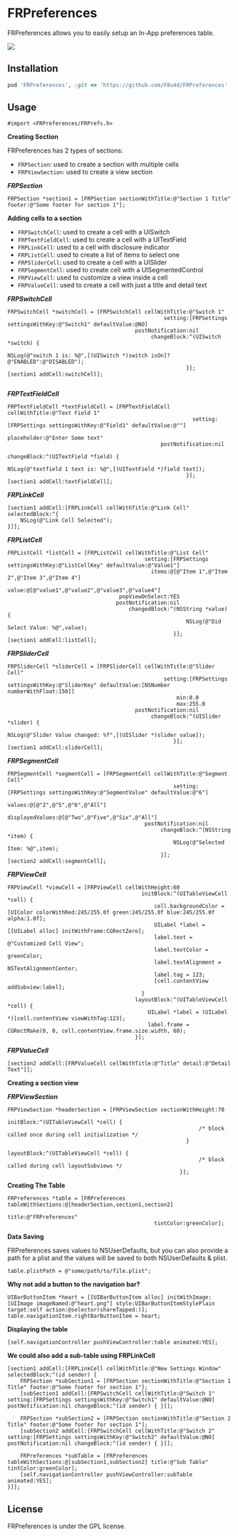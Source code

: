 # FRPreferences

FRPreferences allows you to easily setup an In-App preferences table.

![](https://raw.githubusercontent.com/F0u4d/FRPreferences/master/Screenshot/screenshots.png)

## Installation

```ruby
pod 'FRPreferences', :git => 'https://github.com/F0u4d/FRPreferences'
```

## Usage

```obj-c
#import <FRPreferences/FRPrefs.h>
```
**Creating Section**

FRPreferences has 2 types of sections:

- `FRPSection`: used to create a section with multiple cells
- `FRPViewSection`: used to create a view section

***FRPSection***

```obj-c
FRPSection *section1 = [FRPSection sectionWithTitle:@"Section 1 Title" footer:@"Some footer for section 1"];
```



**Adding cells to a section**

- `FRPSwitchCell`: used to create a cell with a UISwitch
- `FRPTextFieldCell`: used to create a cell with a UITextField
- `FRPLinkCell`: used to a cell with disclosure indicator
- `FRPListCell`: used to create a list of items to select one
- `FRPSliderCell`: used to create a cell with a UISlider
- `FRPSegmentCell`: used to create cell with a UISegmentedControl
- `FRPViewCell`: used to customize a view inside a cell
- `FRPValueCell`: used to create a cell with just a title and detail text


***FRPSwitchCell***

```obj-c
FRPSwitchCell *switchCell = [FRPSwitchCell cellWithTitle:@"Switch 1"
                                                 setting:[FRPSettings settingsWithKey:@"Switch1" defaultValue:@NO]
                                        postNotification:nil
                                             changeBlock:^(UISwitch *switch) {
                                                            NSLog(@"switch 1 is: %@",[(UISwitch *)switch isOn]?@"ENABLED":@"DISABLED");
                                                        }];
[section1 addCell:switchCell];
    
```


***FRPTextFieldCell***

```obj-c  
FRPTextFieldCell *textFieldCell = [FRPTextFieldCell cellWithTitle:@"Text Field 1"
                                                          setting:[FRPSettings settingsWithKey:@"Field1" defaultValue:@""]
                                                     placeholder:@"Enter Some text"
                                                postNotification:nil
                                                     changeBlock:^(UITextField *field) {
                                                            NSLog(@"textfield 1 text is: %@",[(UITextField *)field text]);
                                                        }];
[section1 addCell:textFieldCell];
```   

***FRPLinkCell***

```obj-c  
[section1 addCell:[FRPLinkCell cellWithTitle:@"Link Cell" selectedBlock:^{
    NSLog(@"Link Cell Selected");
}]];
```   

***FRPListCell***

```obj-c    
FRPListCell *listCell = [FRPListCell cellWithTitle:@"List Cell"
                                           setting:[FRPSettings settingsWithKey:@"ListCellKey" defaultValue:@"Value1"]
                                             items:@[@"Item 1",@"Item 2",@"Item 3",@"Item 4"]
                                             value:@[@"value1",@"value2",@"value3",@"value4"]
                                   popViewOnSelect:YES
                                  postNotification:nil
                                      changedBlock:^(NSString *value) {
                                                        NSLog(@"Did Select Value: %@",value);
                                                    }];
[section1 addCell:listCell];
```


***FRPSliderCell***

```obj-c    
FRPSliderCell *sliderCell = [FRPSliderCell cellWithTitle:@"Slider Cell"
                                                 setting:[FRPSettings settingsWithKey:@"SliderKey" defaultValue:[NSNumber numberWithFloat:150]]
                                                     min:0.0
                                                     max:255.0
                                        postNotification:nil
                                             changeBlock:^(UISlider *slider) {
                                                            NSLog(@"Slider Value changed: %f",[(UISlider *)slider value]);
                                                    }];
[section1 addCell:sliderCell];
```


***FRPSegmentCell***

```obj-c    
FRPSegmentCell *segmentCell = [FRPSegmentCell cellWithTitle:@"Segment Cell"
                                                    setting:[FRPSettings settingsWithKey:@"SegmentValue" defaultValue:@"6"]
                                                     values:@[@"2",@"5",@"6",@"All"]
                                            displayedValues:@[@"Two",@"Five",@"Six",@"All"]
                                           postNotification:nil
                                                changeBlock:^(NSString *item) {
                                                    NSLog(@"Selected Item: %@",item);
                                                }];
[section2 addCell:segmentCell];
```


***FRPViewCell***

```obj-c
FRPViewCell *viewCell = [FRPViewCell cellWithHeight:60
                                          initBlock:^(UITableViewCell *cell) {
                                              cell.backgroundColor = [UIColor colorWithRed:245/255.0f green:245/255.0f blue:245/255.0f alpha:1.0f];
                                              UILabel *label = [[UILabel alloc] initWithFrame:CGRectZero];
                                              label.text = @"Customized Cell View";
                                              label.textColor = greenColor;
                                              label.textAlignment = NSTextAlignmentCenter;
                                              label.tag = 123;
                                              [cell.contentView addSubview:label];
                                          }
                                        layoutBlock:^(UITableViewCell *cell) {
                                            UILabel *label = (UILabel *)[cell.contentView viewWithTag:123];
                                            label.frame = CGRectMake(0, 0, cell.contentView.frame.size.width, 60);
                                        }];
```

***FRPValueCell***

```obj-c    
[section2 addCell:[FRPValueCell cellWithTitle:@"Title" detail:@"Detail Text"]];
```


**Creating a section view**

***FRPViewSection***

```obj-c  
FRPViewSection *headerSection = [FRPViewSection sectionWithHeight:70
                                                        initBlock:^(UITableViewCell *cell) {
                                                            /* block called once during cell initialization */
                                                        }
                                                      layoutBlock:^(UITableViewCell *cell) {
                                                          	/* block called during cell layoutSubviews */
                                                      }];
```


**Creating The Table**

```obj-c  
FRPreferences *table = [FRPreferences tableWithSections:@[headerSection,section1,section2]
                                                  title:@"FRPreferences"
                                              tintColor:greenColor];
```
  
**Data Saving**
 
FRPreferences saves values to NSUserDefaults, but you can also provide a path for a plist and the values will be saved to both NSUserDefaults & plist.

```obj-c 
table.plistPath = @"some/path/to/file.plist";
```

**Why not add a button to the navigation bar?**

```obj-c  
UIBarButtonItem *heart = [[UIBarButtonItem alloc] initWithImage:[UIImage imageNamed:@"heart.png"] style:UIBarButtonItemStylePlain target:self action:@selector(shareTapped:)];
table.navigationItem.rightBarButtonItem = heart;
```

**Displaying the table**

```obj-c  
[self.navigationController pushViewController:table animated:YES];
```


**We could also add a sub-table using FRPLinkCell**

```obj-c  
[section1 addCell:[FRPLinkCell cellWithTitle:@"New Settings Window" selectedBlock:^(id sender) {
    FRPSection *subSection1 = [FRPSection sectionWithTitle:@"Section 1 Title" footer:@"Some footer for section 1"];
    [subSection1 addCell:[FRPSwitchCell cellWithTitle:@"Switch 1" setting:[FRPSettings settingsWithKey:@"Switch1" defaultValue:@NO] postNotification:nil changeBlock:^(id sender) { }]];
    
    FRPSection *subSection2 = [FRPSection sectionWithTitle:@"Section 2 Title" footer:@"Some footer for section 1"];
    [subSection2 addCell:[FRPSwitchCell cellWithTitle:@"Switch 2" setting:[FRPSettings settingsWithKey:@"Switch2" defaultValue:@NO] postNotification:nil changeBlock:^(id sender) { }]];
    
    FRPreferences *subTable = [FRPreferences tableWithSections:@[subSection1,subSection2] title:@"Sub Table" tintColor:greenColor];
    [self.navigationController pushViewController:subTable animated:YES];
}]];
```

## License
FRPreferences is under the GPL license.